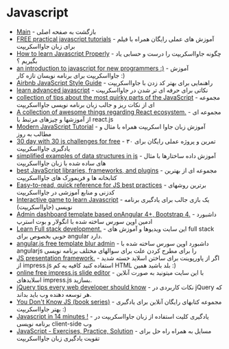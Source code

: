 # Javascript 

- [Main](./README.md) - بازگشت به صفحه اصلی 
- [FREE practical javascript tutorials](http://practicaljavascript.net) - آموزش های عملی رایگان همراه با فیلم برای زبان جاوااسکریپت
- [How to learn Javascript Properly](http://javascriptissexy.com/how-to-learn-javascript-properly) - چگونه جاوااسکریپت را درست و حسابی یاد بگیریم ؟
- [an introduction to javascript for new programmers :)](http://jsforcats.com) - آموزش جاوااسکریپت برای برنامه نویسان تازه کار :)
- [Airbnb JavaScript Style Guide](http://github.com/airbnb/javascript) - راهنمایی برای بهتر کد زدن با جاوااسکریپت
- [learn advanced javascript](http://ejohn.org/apps/learn) - نکاتی برای حرفه ای تر شدن در جاوااسکریپت
- [collection of tips about the most quirky parts of the JavaScript](http://javascriptgarden.info) - مجموعه ای از نکات ریز و جالب زبان برنامه نویسی جاوااسکریپت
- [A collection of awesome things regarding React ecosystem.](http://github.com/enaqx/awesome-react) - مجموعه ای از آموزشها و چیزهای مرتبط با react.js
- [Modern JavaScript Tutorial](http://javascript.info) - آموزش زبان جاوا اسکریپت همراه با مثال و مطالب به روز
- [30 day with 30 js challenges for free](http://javascript30.com) - ۳۰ تمرین و پروژه عملی رایگان برای یادگیری جاوااسکریپت 
- [simplified examples of data structures in js](http://github.com/thejameskyle/itsy-bitsy-data-structures) - آموزش داده ساختارها با مثال های ساده شده با زبان جاوااسکریپت
- [best JavaScript libraries, frameworks, and plugins](http://javascripting.com) - مجموعه ای از بهترین کتابخانه ها و فریمورک های جاوااسکریپت
- [Easy-to-read, quick reference for JS best practices](http://jstherightway.org) - برترین روشهای کدزنی و منابع آموزشی در جاوااسکریپت 
- [Interactive game to learn Javascript](http://alexnisnevich.github.io/untrusted) - یک بازی جالب برای یادگیری برنامه نویسی (جاوااسکریپت)
- [Admin dashboard template based onAngular 4+, Bootstrap 4.](http://akveo.com/ngx-admin) - داشبورد ادمین اوپن سورس ساخته شده با انگولار و بوت استرپ 
- [Learn Full stack development.](http://coursetro.com) - این سایت ویدیوها و آموزش های full stack خوبی بخصوص برای angular دارد.
- [angular.js free template blur admin](http://github.com/akveo/blur-admin) - داشبورد اوپن سورس ساخته شده با angularjs 
را برای مطرح کردن علت برای سوالهای مختلف برنامه نویسی
- [JS presentation framework.](http://github.com/impress/impress.js) - اگر از پاورپوینت برای ساختن اسلاید خسته شدید از impress.js استفاده کنید کافیه یه کم HTML بلد باشید همین :)
- [online free impress.js slide editor](http://strut.io/editor) - با این سایت میتونید به صورت آنلاین اسلایدهای impress.js بسازید.
- [jQuery tips every web developer should know](http://github.com/AllThingsSmitty/jquery-tips-everyone-should-know)  - نکات کاربردی در jQuery که هر توسعه دهنده وب باید بداند.
- [You Don't Know JS (book series)](http://github.com/getify/You-Dont-Know-JS) - مجموعه کتابهای رایگان آنلاین برای یادگیری بهتر جاوااسکریپت :)
- [Javascript in 14 minutes !](http://jgthms.com/javascript-in-14-minutes) - یادگیری کلیت استفاده از زبان جاوااسکریپت در برنامه نویسی client-side وب
- [JavaScript - Exercises, Practice, Solution](http://w3resource.com/javascript-exercises) - مسایل به همراه راه حل برای تقویت یادگیری زبان جاوااسکریپت
